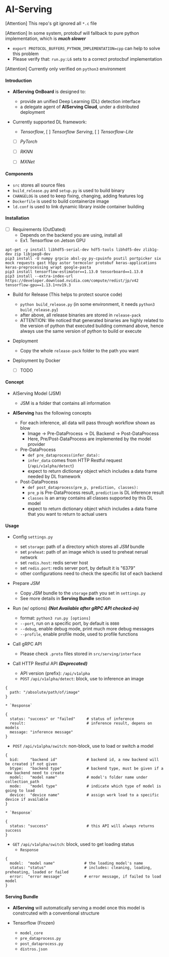 # AI-Serving

[Attention] This repo's git ignored all `*.c` file

[Attention] In some system, protobuf will fallback to pure python implementation, which is ***much slower***
* `export PROTOCOL_BUFFERS_PYTHON_IMPLEMENTATION=cpp` can help to solve this problem
* Please verify that: `run.py:L6` sets to a correct protocbuf implementation

[Attention] Currently only verified on `python3` environment


#### Introduction

* **AIServing OnBoard** is designed to:
  * provide an unified Deep Learning (DL) detection interface
  * a delegate agent of **AIServing Cloud**, under a distributed deployment

* Currently supported DL framework:
  * *Tensorflow*, [ ] *Tensorflow Serving*, [ ] *Tensorflow-Lite*
  * [ ] *PyTorch*
  * [ ] *RKNN*
  * [ ] *MXNet*


#### Components

* `src` stores all source files
* `build_release.py` and `setup.py` is used to build binary
* `CHANGELOG` is used to keep fixing, changing, adding features log
* `Dockerfile` is used to build containerize image
* `ld.conf` is used to link dynamic library inside container building


#### Installation

* [ ] Requirements (OutDated)
  * Depends on the backend you are using, install all
  * Ex1. Tensorflow on Jetson GPU
```
apt-get -y install libhdf5-serial-dev hdf5-tools libhdf5-dev zlib1g-dev zip libjpeg8-dev
pip3 install -U numpy grpcio absl-py py-cpuinfo psutil portpicker six mock requests gast h5py astor termcolor protobuf keras-applications keras-preprocessing wrapt google-pasta
pip3 install tensorflow-estimator==1.13.0 tensorboard==1.13.0
pip3 install --extra-index-url https://developer.download.nvidia.com/compute/redist/jp/v42 tensorflow-gpu==1.13.1+nv19.3
```

* Build for Release (This helps to protect source code)
  * `python build_release.py` (in some environment, it needs `python3 build_release.py`)
  * after above, all release binaries are stored in `release-pack`
  * ATTENTION: We noticed that generated binaries are highly related to the version of python that executed building command above, hence always use the same version of python to build or execute

* Deployment
  * Copy the whole `release-pack` folder to the path you want

* Deployment by Docker
  * [ ] TODO


#### Concept
* AIServing Model (JSM)
  * JSM is a folder that contains all information

* **AIServing** has the following concepts
  * For each inference, all data will pass through workflow shown as blow
    * Image -> Pre-DataProcess -> DL Backend -> Post-DataProcess
    * Here, Pre/Post-DataProcess are implemented by the model provider
  * Pre-DataProcess
    * `def pre_dataprocess(infer_data):`
    * `infer_data` comes from HTTP Restful request (`/api/v1alpha/detect`)
    * expect to return dictionary object which includes a data frame needed by DL framework
  * Post-DataProcess
    * `def post_dataprocess(pre_p, prediction, classes):`
    * `pre_p` is Pre-DataProcess result, `prediction` is DL inference result
    * `classes` is an array contains all classes supported by this DL model
    * expect to return dictionary object which includes a data frame that you want to return to actual users



#### Usage

* Config `settings.py`
  * set `storage`: path of a directory which stores all *JSM* bundle
  * set `preheat`: path of an image which is used to preheat nerual network
  * set `redis.host`: redis server host
  * set `redis.port`: redis server port, by default it is "6379"
  * other configurations need to check the specific list of each backend

* Prepare *JSM*
  * Copy *JSM* bundle to the `storage` path you set in `settings.py`
  * See more details in **Serving Bundle** section

* Run (w/ options) ***(Not Available after gRPC API checked-in)***
  * format: `python3 run.py [options]`
  * `--port`, run on a specific port, by default is `8080`
  * `--debug`, enable debug mode, print much more debug messages
  * `--profile`, enable profile mode, used to profile functions

* Call gRPC API
  * Please check `.proto` files stored in `src/serving/interface`

* Call HTTP Restful API ***(Deprecated)***
  * API version (prefix): `/api/v1alpha`
  * `POST` `/api/v1alpha/detect`: block, use to inference an image
```
{
  path: "/absolute/path/of/image"
}
```
    * `Response`
```
{
  status: "success" or "failed"     # status of inference
  result:                           # inference result, depens on models
  message: "inference message"
}
```
  * `POST` `/api/v1alpha/switch`: non-block, use to load or switch a model
```
{
  bid:     "backend id"             # backend id, a new backend will be created if not given
  btype:   "backend type"           # backend type, must be given if a new backend need to create
  model:   "model name"             # model's folder name under collection_path
  mode:    "model type"             # indicate which type of model is going to load
  device:  "device name"            # assign work load to a specific device if available
}
```
    * `Response`
```
{
  status: "success"                 # this API will always returns success
}
```
  * `GET` `/api/v1alpha/switch`: block, used to get loading status
    * `Response`
```
{
  model:  "model name"             # the loading model's name
  status: "status"                 # includes: cleaning, loading, preheating, loaded or failed
  error:  "error message"          # error message, if failed to load model
}
```


#### Serving Bundle

* **AIServing** will automatically serving a model once this model is constrcuted with a conventional structure

* Tensorflow (Frozen)
  * `model_core`
  * `pre_dataprocess.py`
  * `post_dataprocess.py`
  * `distros.json`

